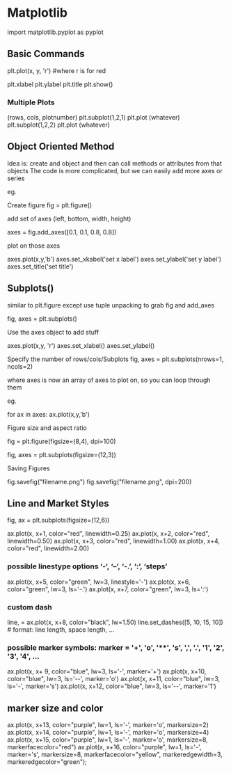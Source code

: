 # Matplotlib

import matplotlib.pyplot as pyplot

## Basic Commands

plt.plot(x, y, 'r') #where r is for red

plt.xlabel
plt.ylabel
plt.title
plt.show()



### Multiple Plots

(rows, cols, plotnumber)
plt.subplot(1,2,1)
plt.plot (whatever)
plt.subplot(1,2,2)
plt.plot (whatever)


## Object Oriented Method

Idea is: create and object and then can call methods or attributes from that objects
The code is more complicated, but we can easily add more axes or series


eg.

Create figure
fig = plt.figure()

add set of axes (left, bottom, width, height)

axes = fig.add_axes([0.1, 0.1, 0.8, 0.8])

plot on those axes

axes.plot(x,y,'b')
axes.set_xkabel('set x label')
axes.set_ylabel('set y label')
axes.set_title('set title')



## Subplots()

similar to plt.figure except use tuple unpacking to grab fig and add_axes

fig, axes = plt.subplots()

Use the axes object to add stuff

axes.plot(x,y, 'r')
axes.set_xlabel()
axes.set_ylabel()


Specify the number of rows/cols/Subplots
fig, axes = plt.subplots(nrows=1, ncols=2)

where axes is now an array of axes to plot on, so you can loop through them

eg.

for ax in axes:
  ax.plot(x,y,'b')

Figure size and aspect ratio

fig = plt.figure(figsize=(8,4), dpi=100)

fig, axes = plt.subplots(figsize=(12,3))



Saving Figures

fig.savefig("filename.png")
fig.savefig("filename.png", dpi=200)




## Line and Market Styles

fig, ax = plt.subplots(figsize=(12,6))

ax.plot(x, x+1, color="red", linewidth=0.25)
ax.plot(x, x+2, color="red", linewidth=0.50)
ax.plot(x, x+3, color="red", linewidth=1.00)
ax.plot(x, x+4, color="red", linewidth=2.00)

### possible linestype options ‘-‘, ‘–’, ‘-.’, ‘:’, ‘steps’
ax.plot(x, x+5, color="green", lw=3, linestyle='-')
ax.plot(x, x+6, color="green", lw=3, ls='-.')
ax.plot(x, x+7, color="green", lw=3, ls=':')

### custom dash
line, = ax.plot(x, x+8, color="black", lw=1.50)
line.set_dashes([5, 10, 15, 10]) # format: line length, space length, ...

### possible marker symbols: marker = '+', 'o', '**', 's', ',', '.', '1', '2', '3', '4', ...
ax.plot(x, x+ 9, color="blue", lw=3, ls='-', marker='+')
ax.plot(x, x+10, color="blue", lw=3, ls='--', marker='o')
ax.plot(x, x+11, color="blue", lw=3, ls='-', marker='s')
ax.plot(x, x+12, color="blue", lw=3, ls='--', marker='1')

## marker size and color
ax.plot(x, x+13, color="purple", lw=1, ls='-', marker='o', markersize=2)
ax.plot(x, x+14, color="purple", lw=1, ls='-', marker='o', markersize=4)
ax.plot(x, x+15, color="purple", lw=1, ls='-', marker='o', markersize=8, markerfacecolor="red")
ax.plot(x, x+16, color="purple", lw=1, ls='-', marker='s', markersize=8,
        markerfacecolor="yellow", markeredgewidth=3, markeredgecolor="green");
